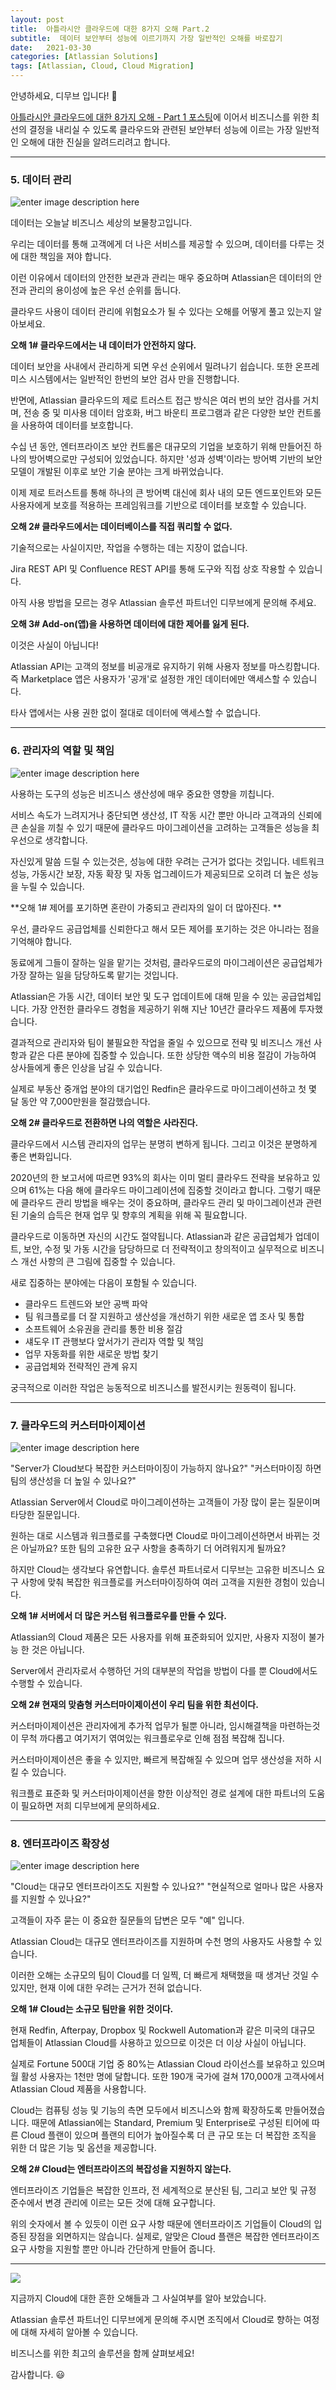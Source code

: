```yaml
---
layout: post
title:  아틀라시안 클라우드에 대한 8가지 오해 Part.2
subtitle:  데이터 보안부터 성능에 이르기까지 가장 일반적인 오해를 바로잡기
date:   2021-03-30
categories: [Atlassian Solutions]
tags: [Atlassian, Cloud, Cloud Migration]
---
```

안녕하세요, 디무브 입니다! :balloon:

[아틀라시안  클라우드에  대한  8가지  오해  - Part 1  포스팅](https://dmove-kr.github.io/atlassian%20solutions/2021/03/23/Atlassian-Cloud-8Myths-1.html)에  이어서  비즈니스를  위한  최선의  결정을  내리실  수  있도록  클라우드와  관련된  보안부터  성능에  이르는  가장  일반적인  오해에  대한  진실을  알려드리려고  합니다.

---
### 5. 데이터 관리
![enter image description here](https://d15k2d11r6t6rl.cloudfront.net/public/users/Integrators/208d7955-33b5-4ad5-b739-82f8ce94ecac/8a9982ff7519604f01751c35c4ac0507/%E1%84%89%E1%85%B3%E1%84%8F%E1%85%B3%E1%84%85%E1%85%B5%E1%86%AB%E1%84%89%E1%85%A3%E1%86%BA%202021-03-24%20%E1%84%8B%E1%85%A9%E1%84%92%E1%85%AE%205.22.23.png)

데이터는 오늘날 비즈니스 세상의 보물창고입니다.

우리는 데이터를 통해 고객에게 더 나은 서비스를 제공할 수 있으며, 데이터를 다루는 것에 대한 책임을 져야 합니다.

이런 이유에서 데이터의 안전한 보관과 관리는 매우 중요하며 Atlassian은 데이터의 안전과 관리의 용이성에 높은 우선 순위를 둡니다. 

클라우드 사용이 데이터 관리에 위험요소가 될 수 있다는 오해를 어떻게 풀고 있는지 알아보세요.

**오해 1#  클라우드에서는 내 데이터가 안전하지 않다.**

데이터 보안을 사내에서 관리하게 되면 우선 순위에서 밀려나기 쉽습니다. 또한 온프레미스 시스템에서는 일반적인 한번의 보안 검사 만을 진행합니다. 

반면에, Atlassian 클라우드의 제로 트러스트 접근 방식은 여러 번의 보안 검사를 거치며, 전송 중 및 미사용 데이터 암호화, 버그 바운티 프로그램과 같은 다양한 보안 컨트롤을 사용하여 데이터를 보호합니다. 

수십 년 동안, 엔터프라이즈 보안 컨트롤은 대규모의 기업을 보호하기 위해 만들어진 하나의 방어벽으로만 구성되어 있었습니다. 하지만 '성과 성벽'이라는 방어벽 기반의 보안 모델이 개발된 이후로 보안 기술 분야는 크게 바뀌었습니다.

이제 제로 트러스트를 통해 하나의 큰 방어벽 대신에 회사 내의 모든 엔드포인트와 모든 사용자에게 보호를 적용하는 프레임워크를 기반으로 데이터를 보호할 수 있습니다. 

**오해 2# 클라우드에서는 데이터베이스를 직접 쿼리할 수 없다.**

기술적으로는 사실이지만, 작업을 수행하는 데는 지장이 없습니다.

Jira REST API 및 Confluence REST API를 통해 도구와 직접 상호 작용할 수 있습니다.

아직 사용 방법을 모르는 경우 Atlassian 솔루션 파트너인 디무브에게 문의해 주세요.

**오해 3# Add-on(앱)을 사용하면 데이터에 대한 제어를 잃게 된다.**

이것은 사실이 아닙니다!

Atlassian API는 고객의 정보를 비공개로 유지하기 위해 사용자 정보를 마스킹합니다.
즉 Marketplace 앱은 사용자가 '공개'로 설정한 개인 데이터에만 액세스할 수 있습니다.

타사 앱에서는 사용 권한 없이 절대로 데이터에 액세스할 수 없습니다.

---
### 6. 관리자의 역할 및 책임
![enter image description here](https://d15k2d11r6t6rl.cloudfront.net/public/users/Integrators/208d7955-33b5-4ad5-b739-82f8ce94ecac/8a9982ff7519604f01751c35c4ac0507/%E1%84%89%E1%85%B3%E1%84%8F%E1%85%B3%E1%84%85%E1%85%B5%E1%86%AB%E1%84%89%E1%85%A3%E1%86%BA%202021-03-24%20%E1%84%8B%E1%85%A9%E1%84%92%E1%85%AE%206.37.26.png)

사용하는 도구의 성능은 비즈니스 생산성에 매우 중요한 영향을 끼칩니다.

서비스 속도가 느려지거나 중단되면 생산성, IT 작동 시간 뿐만 아니라 고객과의 신뢰에 큰 손실을 끼칠 수 있기 때문에 클라우드 마이그레이션을 고려하는 고객들은 성능을 최우선으로 생각합니다.

자신있게 말씀 드릴 수 있는것은, 성능에 대한 우려는 근거가 없다는 것입니다. 네트워크 성능, 가동시간 보장, 자동 확장 및 자동 업그레이드가 제공되므로 오히려 더 높은 성능을 누릴 수 있습니다.

**오해 1# 제어를 포기하면 혼란이 가중되고 관리자의 일이 더 많아진다. **

우선, 클라우드 공급업체를 신뢰한다고 해서 모든 제어를 포기하는 것은 아니라는 점을 기억해야 합니다.

동료에게 그들이 잘하는 일을 맡기는 것처럼, 클라우드로의 마이그레이션은 공급업체가 가장 잘하는 일을 담당하도록 맡기는 것입니다. 

Atlassian은 가동 시간, 데이터 보안 및 도구 업데이트에 대해 믿을 수 있는 공급업체입니다. 가장 안전한 클라우드 경험을 제공하기 위해 지난 10년간 클라우드 제품에 투자했습니다.

결과적으로 관리자와 팀이 불필요한 작업을 줄일 수 있으므로 전략 및 비즈니스 개선 사항과 같은 다른 분야에 집중할 수 있습니다. 또한 상당한 액수의 비용 절감이 가능하여 상사들에게 좋은 인상을 남길 수 있습니다.

실제로 부동산 중개업 분야의 대기업인 Redfin은 클라우드로 마이그레이션하고 첫 몇 달 동안 약 7,000만원을 절감했습니다. 

**오해 2# 클라우드로 전환하면 나의 역할은 사라진다.**

클라우드에서 시스템 관리자의 업무는 분명히 변하게 됩니다. 그리고 이것은 분명하게 좋은 변화입니다. 

2020년의 한 보고서에 따르면 93%의 회사는 이미 멀티 클라우드 전략을 보유하고 있으며 61%는 다음 해에 클라우드 마이그레이션에 집중할 것이라고 합니다. 그렇기 때문에 클라우드 관리 방법을 배우는 것이 중요하며, 클라우드 관리 및 마이그레이션과 관련된 기술의 습득은 현재 업무 및 향후의 계획을 위해 꼭 필요합니다. 

클라우드로 이동하면 자신의 시간도 절약됩니다. Atlassian과 같은 공급업체가 업데이트, 보안, 수정 및 가동 시간을 담당하므로 더 전략적이고 창의적이고 실무적으로 비즈니스 개선 사항의 큰 그림에 집중할 수 있습니다.

새로 집중하는 분야에는 다음이 포함될 수 있습니다.

- 클라우드 트렌드와 보안 공백 파악
- 팀 워크플로를 더 잘 지원하고 생산성을 개선하기 위한 새로운 앱 조사 및 통합
- 소프트웨어 소유권을 관리를 통한 비용 절감
- 섀도우 IT 관행보다 앞서가기 관리자 역할 및 책임
- 업무 자동화를 위한 새로운 방법 찾기
- 공급업체와 전략적인 관계 유지 

궁극적으로 이러한 작업은 능동적으로 비즈니스를 발전시키는 원동력이 됩니다.  

---
### 7. 클라우드의 커스터마이제이션
![enter image description here](https://d15k2d11r6t6rl.cloudfront.net/public/users/Integrators/208d7955-33b5-4ad5-b739-82f8ce94ecac/8a9982ff7519604f01751c35c4ac0507/%E1%84%89%E1%85%B3%E1%84%8F%E1%85%B3%E1%84%85%E1%85%B5%E1%86%AB%E1%84%89%E1%85%A3%E1%86%BA%202021-03-25%20%E1%84%8B%E1%85%A9%E1%84%92%E1%85%AE%201.32.09.png)

"Server가 Cloud보다 복잡한 커스터마이징이 가능하지 않나요?"
"커스터마이징 하면 팀의 생산성을 더 높일 수 있나요?"

Atlassian Server에서 Cloud로 마이그레이션하는 고객들이 가장 많이 묻는 질문이며 타당한 질문입니다.

원하는 대로 시스템과 워크플로를 구축했다면 Cloud로 마이그레이션하면서 바뀌는 것은 아닐까요?
또한 팀의 고유한 요구 사항을 충족하기 더 어려워지게 될까요?

하지만 Cloud는 생각보다 유연합니다. 솔루션 파트너로서 디무브는 고유한 비즈니스 요구 사항에 맞춰 복잡한 워크플로를 커스터마이징하여 여러 고객을 지원한 경험이 있습니다.

**오해 1# 서버에서 더 많은 커스텀 워크플로우를 만들 수 있다.**

Atlassian의 Cloud 제품은 모든 사용자를 위해 표준화되어 있지만, 사용자 지정이 불가능 한 것은 아닙니다.

Server에서 관리자로서 수행하던 거의 대부분의 작업을 방법이 다를 뿐 Cloud에서도 수행할 수 있습니다.

**오해 2# 현재의 맞춤형 커스터마이제이션이 우리 팀을 위한 최선이다.**

커스터마이제이션은 관리자에게 추가적 업무가 될뿐 아니라, 임시해결책을 마련하는것이 무척 까다롭고 여기저기 엮여있는 워크플로우로 인해 점점 복잡해 집니다.

커스터마이제이션은 좋을 수 있지만, 빠르게 복잡해질 수 있으며 업무 생산성을 저하 시킬 수 있습니다.
 
워크플로 표준화 및 커스터마이제이션을 향한 이상적인 경로 설계에 대한 파트너의 도움이 필요하면 저희 디무브에게 문의하세요.

---
### 8. 엔터프라이즈 확장성
![enter image description here](https://d15k2d11r6t6rl.cloudfront.net/public/users/Integrators/208d7955-33b5-4ad5-b739-82f8ce94ecac/8a9982ff7519604f01751c35c4ac0507/%E1%84%89%E1%85%B3%E1%84%8F%E1%85%B3%E1%84%85%E1%85%B5%E1%86%AB%E1%84%89%E1%85%A3%E1%86%BA%202021-03-25%20%E1%84%8B%E1%85%A9%E1%84%92%E1%85%AE%201.59.48.png)


"Cloud는 대규모 엔터프라이즈도 지원할 수 있나요?"
"현실적으로 얼마나 많은 사용자를 지원할 수 있나요?"

고객들이 자주 묻는 이 중요한 질문들의 답변은 모두 "예" 입니다.

Atlassian Cloud는 대규모 엔터프라이즈를 지원하며 수천 명의 사용자도 사용할 수 있습니다.

이러한 오해는 소규모의 팀이 Cloud를 더 일찍, 더 빠르게 채택했을 때 생겨난 것일 수 있지만, 현재 이에 대한 우려는 근거가 전혀 없습니다.

**오해 1# Cloud는 소규모 팀만을 위한 것이다.**

현재 Redfin, Afterpay, Dropbox 및 Rockwell Automation과 같은 미국의 대규모 업체들이 Atlassian Cloud를 사용하고 있으므로 이것은 더 이상 사실이 아닙니다.

실제로 Fortune 500대 기업 중 80%는 Atlassian Cloud 라이선스를 보유하고 있으며 월 활성 사용자는 1천만 명에 달합니다. 또한 190개 국가에 걸쳐 170,000개 고객사에서 Atlassian Cloud 제품을 사용합니다.

Cloud는 컴퓨팅 성능 및 기능의 측면 모두에서 비즈니스와 함께 확장하도록 만들어졌습니다. 
때문에 Atlassian에는 Standard, Premium 및 Enterprise로 구성된 티어에 따른 Cloud 플랜이 있으며 플랜의 티어가 높아질수록 더 큰 규모 또는 더 복잡한 조직을 위한 더 많은 기능 및 옵션을 제공합니다.

**오해 2# Cloud는 엔터프라이즈의 복잡성을 지원하지 않는다.**

엔터프라이즈 기업들은 복잡한 인프라, 전 세계적으로 분산된 팀, 그리고 보안 및 규정 준수에서 변경 관리에 이르는 모든 것에 대해 요구합니다.

위의 숫자에서 볼 수 있듯이 이런 요구 사항 때문에 엔터프라이즈 기업들이 Cloud의 입증된 장점을 외면하지는 않습니다. 
실제로, 알맞은 Cloud 플랜은 복잡한 엔터프라이즈 요구 사항을 지원할 뿐만 아니라 간단하게 만들어 줍니다.

---

![](https://d15k2d11r6t6rl.cloudfront.net/public/users/Integrators/208d7955-33b5-4ad5-b739-82f8ce94ecac/8a9982ff7519604f01751c35c4ac0507/%E1%84%89%E1%85%B3%E1%84%8F%E1%85%B3%E1%84%85%E1%85%B5%E1%86%AB%E1%84%89%E1%85%A3%E1%86%BA%202021-03-23%20%E1%84%8B%E1%85%A9%E1%84%92%E1%85%AE%201.58.26.png)

지금까지 Cloud에 대한 흔한 오해들과 그 사실여부를 알아 보았습니다.

Atlassian 솔루션 파트너인 디무브에게 문의해 주시면
조직에서 Cloud로 향하는 여정에 대해 자세히 알아볼 수 있습니다.

비즈니스를 위한 최고의 솔루션을 함께 살펴보세요!

감사합니다. :smiley:

<!--stackedit_data:
eyJoaXN0b3J5IjpbNDYyMzQwNDc2XX0=
-->